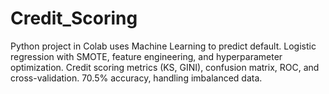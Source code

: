 # Credit_Scoring
Python project in Colab uses Machine Learning to predict default. Logistic regression with SMOTE, feature engineering, and hyperparameter optimization. Credit scoring metrics (KS, GINI), confusion matrix, ROC, and cross-validation. 70.5% accuracy, handling imbalanced data.

